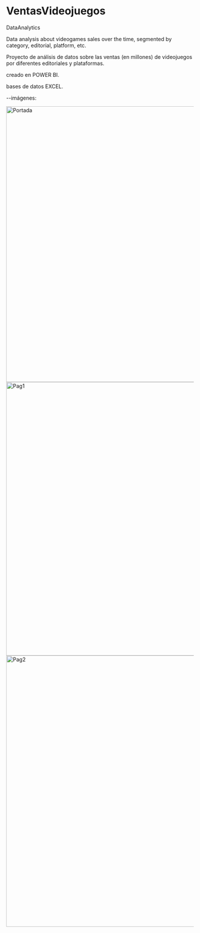 # VentasVideojuegos

DataAnalytics

Data analysis about videogames sales over the time, segmented by category, editorial, platform, etc.

Proyecto de análisis de datos sobre las ventas (en millones) de videojuegos por diferentes editoriales y plataformas.

creado en POWER BI.

bases de datos EXCEL.

--imágenes:

<img width="740" alt="Portada" src="https://user-images.githubusercontent.com/71859483/148998650-f35040a7-a17f-4b5d-9be9-b8a9d5c94a88.png">

<img width="734" alt="Pag1" src="https://user-images.githubusercontent.com/71859483/148998667-cc87cdc9-5b89-4e77-9c1d-801858282ebe.png">

<img width="728" alt="Pag2" src="https://user-images.githubusercontent.com/71859483/148998678-dfde34ea-e3e4-4c33-a825-18bb6e24550a.png">
